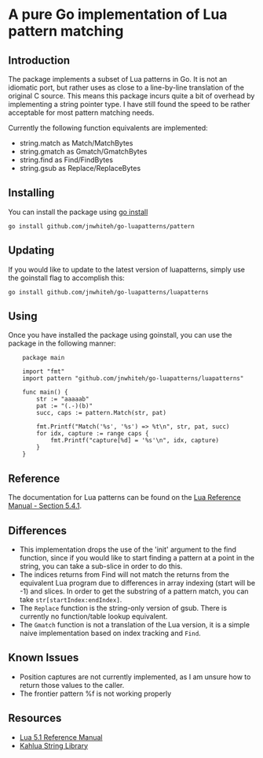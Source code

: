 # A pure Go implementation of Lua pattern matching

## Introduction

The package implements a subset of Lua patterns in Go. It is not an idiomatic
port, but rather uses as close to a line-by-line translation of the original C
source. This means this package incurs quite a bit of overhead by implementing
a string pointer type. I have still found the speed to be rather acceptable for
most pattern matching needs.

Currently the following function equivalents are implemented:

  * string.match as Match/MatchBytes
  * string.gmatch as Gmatch/GmatchBytes
  * string.find as Find/FindBytes
  * string.gsub as Replace/ReplaceBytes

## Installing

You can install the package using [go install][4]

    go install github.com/jnwhiteh/go-luapatterns/pattern

## Updating

If you would like to update to the latest version of luapatterns, simply use
the goinstall flag to accomplish this:

    go install github.com/jnwhiteh/go-luapatterns/luapatterns

## Using

Once you have installed the package using goinstall, you can use the package in
the following manner:

        package main
    
        import "fmt"
        import pattern "github.com/jnwhiteh/go-luapatterns/luapatterns"
        
        func main() {
        	str := "aaaaab"
        	pat := "(.-)(b)"
        	succ, caps := pattern.Match(str, pat)
        
        	fmt.Printf("Match('%s', '%s') => %t\n", str, pat, succ)
        	for idx, capture := range caps {
        		fmt.Printf("capture[%d] = '%s'\n", idx, capture)
        	}
        }

## Reference

The documentation for Lua patterns can be found on the [Lua Reference Manual -
Section 5.4.1][3].

## Differences

  * This implementation drops the use of the 'init' argument to the find
    function, since if you would like to start finding a pattern at a point in
    the string, you can take a sub-slice in order to do this.
  * The indices returns from Find will not match the returns from the
    equivalent Lua program due to differences in array indexing (start will be
    -1) and slices. In order to get the substring of a pattern match, you can
    take `str[startIndex:endIndex]`.
  * The `Replace` function is the string-only version of gsub. There is
    currently no function/table lookup equivalent.
  * The `Gmatch` function is not a translation of the Lua version, it is a
    simple naive implementation based on index tracking and `Find`.

## Known Issues

  * Position captures are not currently implemented, as I am unsure how to
    return those values to the caller.
  * The frontier pattern %f is not working properly

## Resources
  * [Lua 5.1 Reference Manual][2]
  * [Kahlua String Library][1]

[1]: http://github.com/krka/kahlua2/blob/master/core/src/se/krka/kahlua/stdlib/StringLib.java
[2]: http://www.lua.org/manual/5.1/manual.html 
[3]: http://www.lua.org/manual/5.1/manual.html#5.4.1
[4]: http://golang.org/cmd/goinstall/
